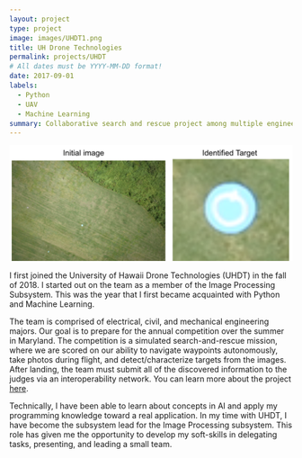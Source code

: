 ```yaml
---
layout: project
type: project
image: images/UHDT1.png
title: UH Drone Technologies
permalink: projects/UHDT
# All dates must be YYYY-MM-DD format!
date: 2017-09-01
labels:
  - Python
  - UAV
  - Machine Learning
summary: Collaborative search and rescue project among multiple engineering disciplines.
---
```



<img class="ui large centered image" src="../images/UHDT3.png">

I first joined the University of Hawaii Drone Technologies (UHDT) in the fall of 2018. I started out on the team as a member of the Image Processing Subsystem. This was the year that I first became acquainted with Python and Machine Learning. 

The team is comprised of electrical, civil, and mechanical engineering majors. Our goal is to prepare for the annual competition over the summer in Maryland. The competition is a simulated search-and-rescue mission, where we are scored on our ability to navigate waypoints autonomously, take photos during flight, and detect/characterize targets from the images. After landing, the team must submit all of the discovered information to the judges via an interoperability network. You can learn more about the project [here](http://rip.eng.hawaii.edu/research/uhdt/).

Technically, I have been able to learn about concepts in AI and apply my programming knowledge toward a real application. In my time with UHDT, I have become the subsystem lead for the Image Processing subsystem. This role has given me the opportunity to develop my soft-skills in delegating tasks, presenting, and leading a small team.
